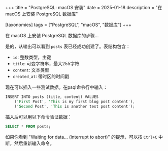 +++
title = "PostgreSQL: macOS 安装"
date = 2025-01-18
description = "在 macOS 上安装 PostgreSQL 数据库"

[taxonomies]
tags = ["PostgreSQL", "macOS", "数据库"]
+++

在 macOS 上安装 PostgreSQL 数据库的步骤...

是的，从输出可以看到 `posts` 表已经成功创建了。表结构包含：
- `id`: 整数类型，主键
- `title`: 可变字符串，最大255字符
- `content`: 文本类型
- `created_at`: 带时区的时间戳

现在可以插入一些测试数据。在psql命令行中输入：

```rust
INSERT INTO posts (title, content) VALUES 
    ('First Post', 'This is my first blog post content'),
    ('Second Post', 'This is another test post content');
```

插入后可以用以下命令验证数据：

```sql
SELECT * FROM posts;
```

如果你看到 "Waiting for data... (interrupt to abort)" 的提示，可以按 `Ctrl+C` 中断，然后重新输入命令。